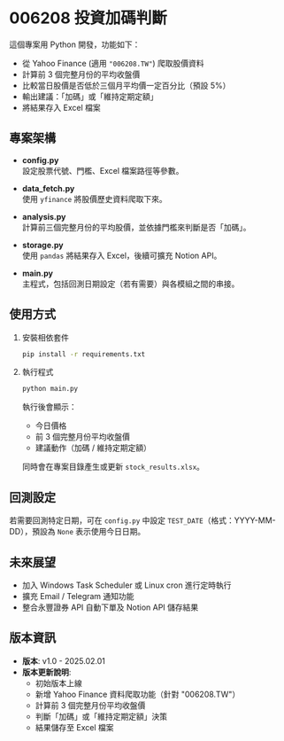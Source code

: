 # 006208 投資加碼判斷

這個專案用 Python 開發，功能如下：
- 從 Yahoo Finance (適用 `"006208.TW"`) 爬取股價資料
- 計算前 3 個完整月份的平均收盤價
- 比較當日股價是否低於三個月平均價一定百分比（預設 5%）
- 輸出建議：「加碼」或「維持定期定額」
- 將結果存入 Excel 檔案

## 專案架構

- **config.py**  
  設定股票代號、門檻、Excel 檔案路徑等參數。
  
- **data_fetch.py**  
  使用 `yfinance` 將股價歷史資料爬取下來。

- **analysis.py**  
  計算前三個完整月份的平均股價，並依據門檻來判斷是否「加碼」。

- **storage.py**  
  使用 `pandas` 將結果存入 Excel，後續可擴充 Notion API。

- **main.py**  
  主程式，包括回測日期設定（若有需要）與各模組之間的串接。

## 使用方式

1. 安裝相依套件

   ```bash
   pip install -r requirements.txt
   ```

2. 執行程式

   ```bash
   python main.py
   ```

   執行後會顯示：
   - 今日價格
   - 前 3 個完整月份平均收盤價
   - 建議動作（加碼 / 維持定期定額）
   
   同時會在專案目錄產生或更新 `stock_results.xlsx`。

## 回測設定

若需要回測特定日期，可在 `config.py` 中設定 `TEST_DATE`（格式：YYYY-MM-DD），預設為 `None` 表示使用今日日期。

## 未來展望

- 加入 Windows Task Scheduler 或 Linux cron 進行定時執行
- 擴充 Email / Telegram 通知功能
- 整合永豐證券 API 自動下單及 Notion API 儲存結果 

## 版本資訊

- **版本**: v1.0 - 2025.02.01
- **版本更新說明**:
   - 初始版本上線
   - 新增 Yahoo Finance 資料爬取功能（針對 "006208.TW"）
   - 計算前 3 個完整月份平均收盤價
   - 判斷「加碼」或「維持定期定額」決策
   - 結果儲存至 Excel 檔案